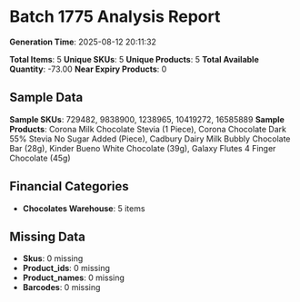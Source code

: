 # Batch 1775 Analysis Report

**Generation Time**: 2025-08-12 20:11:32

**Total Items**: 5
**Unique SKUs**: 5
**Unique Products**: 5
**Total Available Quantity**: -73.00
**Near Expiry Products**: 0

## Sample Data
**Sample SKUs**: 729482, 9838900, 1238965, 10419272, 16585889
**Sample Products**: Corona Milk Chocolate Stevia (1 Piece), Corona Chocolate Dark 55% Stevia No Sugar Added (Piece), Cadbury Dairy Milk Bubbly Chocolate Bar (28g), Kinder Bueno White Chocolate (39g), Galaxy Flutes 4 Finger Chocolate (45g)

## Financial Categories
- **Chocolates Warehouse**: 5 items

## Missing Data
- **Skus**: 0 missing
- **Product_ids**: 0 missing
- **Product_names**: 0 missing
- **Barcodes**: 0 missing
